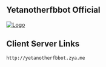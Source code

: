 ## Yetanotherfbbot Official 
[![Logo](http://yetanotherfbbot.zya.me/res/logo1.png)](#)

## Client Server Links
```url
http://yetanotherfbbot.zya.me
```

